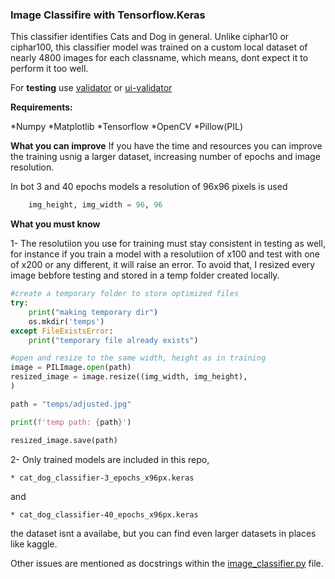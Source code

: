 ### Image Classifire with Tensorflow.Keras

This classifier identifies Cats and Dog in general. Unlike ciphar10 or ciphar100, this classifier model was trained on a custom local dataset of nearly 4800 images for each classname, which means, dont expect it to perform it too well.

For **testing** use [validator](validator.py) or [ui-validator](ui-validator.py)

**Requirements:**

*Numpy
*Matplotlib
*Tensorflow
*OpenCV
*Pillow(PIL)

**What you can improve**
If you have the time and resources you can improve the training usnig a larger dataset, increasing number of epochs and image resolution.

In bot 3 and 40 epochs models a resolution of 96x96 pixels is used

```python
    img_height, img_width = 96, 96
```

**What you must know**

1- The resolutiion you use for training must stay consistent in testing as well, for instance if you train a model with a resolutiion of x100 and test with one of x200 or any different, it will raise an error. To avoid that, I resized every image bebfore testing and stored in a temp folder created locally.

```python
#create a temporary folder to store optimized files
try:
    print("making temporary dir")
    os.mkdir('temps')
except FileExistsError:
    print("temporary file already exists")

#open and resize to the same width, height as in training
image = PILImage.open(path)
resized_image = image.resize((img_width, img_height),
)

path = "temps/adjusted.jpg"

print(f'temp path: {path}')

resized_image.save(path)
```

2- Only trained models are included in this repo,

    * cat_dog_classifier-3_epochs_x96px.keras 

and

    * cat_dog_classifier-40_epochs_x96px.keras

the dataset isnt a availabe, but you can find even larger datasets in places like kaggle.

Other issues are mentioned as docstrings within the 
[image_classifier.py](image_classifier.py) file.




